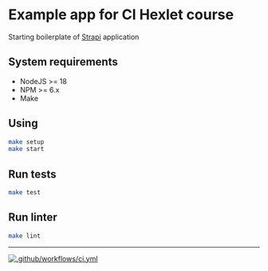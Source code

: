 # Example app for CI Hexlet course

Starting boilerplate of [Strapi](https://strapi.io/) application

## System requirements

* NodeJS >= 18
* NPM >= 6.x
* Make

## Using

```sh
make setup
make start
```

## Run tests

```sh
make test
```

## Run linter

```sh
make lint
```

---
[![.github/workflows/ci.yml](https://github.com/DSolokhin/hexlet-ci-app/actions/workflows/ci.yml/badge.svg)](https://github.com/DSolokhin/hexlet-ci-app/actions/workflows/ci.yml)
